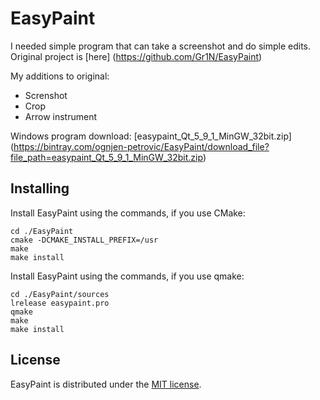EasyPaint
=========

I needed simple program that can take a screenshot and do simple edits.
Original project is [here] (https://github.com/Gr1N/EasyPaint)

My additions to original:

* Screnshot
* Crop
* Arrow instrument

Windows program download: [easypaint_Qt_5_9_1_MinGW_32bit.zip] (https://bintray.com/ognjen-petrovic/EasyPaint/download_file?file_path=easypaint_Qt_5_9_1_MinGW_32bit.zip)


Installing
----------

Install EasyPaint using the commands, if you use CMake:

    cd ./EasyPaint
    cmake -DCMAKE_INSTALL_PREFIX=/usr
    make
    make install

Install EasyPaint using the commands, if you use qmake:

    cd ./EasyPaint/sources
    lrelease easypaint.pro
    qmake
    make
    make install

License
-------

EasyPaint is distributed under the [MIT license](http://www.opensource.org/licenses/MIT).

